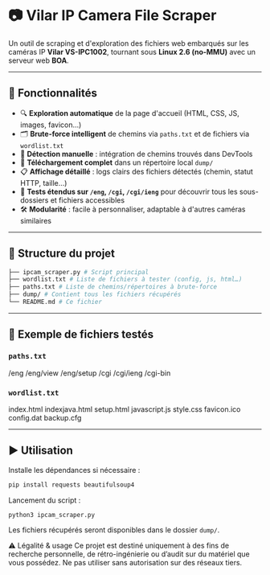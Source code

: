 # 📷 Vilar IP Camera File Scraper

Un outil de scraping et d'exploration des fichiers web embarqués sur les caméras IP **Vilar VS-IPC1002**, tournant sous **Linux 2.6 (no-MMU)** avec un serveur web **BOA**.

---

## 🚀 Fonctionnalités

- 🔍 **Exploration automatique** de la page d'accueil (HTML, CSS, JS, images, favicon…)
- 🗂️ **Brute-force intelligent** de chemins via `paths.txt` et de fichiers via `wordlist.txt`
- 🧠 **Détection manuelle** : intégration de chemins trouvés dans DevTools
- 📁 **Téléchargement complet** dans un répertoire local `dump/`
- 📋 **Affichage détaillé** : logs clairs des fichiers détectés (chemin, statut HTTP, taille…)
- 🧪 **Tests étendus sur `/eng`, `/cgi`, `/cgi/ieng`** pour découvrir tous les sous-dossiers et fichiers accessibles
- 🛠️ **Modularité** : facile à personnaliser, adaptable à d'autres caméras similaires

---

## 📂 Structure du projet
```bash
├── ipcam_scraper.py # Script principal 
├── wordlist.txt # Liste de fichiers à tester (config, js, html…) 
├── paths.txt # Liste de chemins/répertoires à brute-force 
├── dump/ # Contient tous les fichiers récupérés 
└── README.md # Ce fichier
```
---

## 🧾 Exemple de fichiers testés

### `paths.txt`
/eng 
/eng/view 
/eng/setup 
/cgi 
/cgi/ieng 
/cgi-bin

### `wordlist.txt`
index.html 
indexjava.html 
setup.html 
javascript.js 
style.css 
favicon.ico 
config.dat 
backup.cfg

---

## ▶️ Utilisation

Installe les dépendances si nécessaire :
```bash
pip install requests beautifulsoup4
```
   
Lancement du script :
```bash
python3 ipcam_scraper.py
```
Les fichiers récupérés seront disponibles dans le dossier `dump/`.

⚠️ Légalité & usage
Ce projet est destiné uniquement à des fins de recherche personnelle, de rétro-ingénierie ou d’audit sur du matériel que vous possédez. Ne pas utiliser sans autorisation sur des réseaux tiers.
